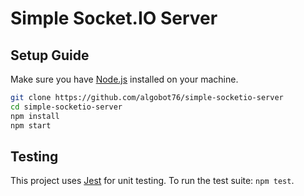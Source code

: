 # Simple Socket.IO Server

## Setup Guide

Make sure you have [Node.js](https://nodejs.org) installed on your machine.

```bash
git clone https://github.com/algobot76/simple-socketio-server
cd simple-socketio-server
npm install
npm start
```

## Testing

This project uses [Jest](https://jestjs.io/) for unit testing. To run the test suite: `npm test`.
